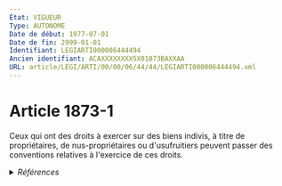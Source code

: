 ```yaml
---
État: VIGUEUR
Type: AUTONOME
Date de début: 1977-07-01
Date de fin: 2999-01-01
Identifiant: LEGIARTI000006444494
Ancien identifiant: ACAXXXXXXXX5X01873BAXXAA
URL: article/LEGI/ARTI/00/00/06/44/44/LEGIARTI000006444494.xml
---
```


<h1>Article 1873-1</h1>

Ceux qui ont des droits à exercer sur des biens indivis, à titre de
propriétaires, de nus-propriétaires ou d'usufruitiers peuvent passer des
conventions relatives à l'exercice de ces droits.


<details>
  <summary><em>Références</em></summary>

  <h2>Articles faisant référence à l'article</h2>
  
  <ul>
    <li>
      <a href="https://legal.tricoteuses.fr//redirection/LEGIARTI000006281127?vers=git&vers=legifrance">Loi n°68-1 du 2 janvier 1968 sur les brevets d'invention - article 42 AUTONOME ABROGE, en vigueur du 1979-07-01 au 1992-07-03</a> CITATION source
    </li>
    <li>
      <a href="https://legal.tricoteuses.fr//redirection/LEGIARTI000006432362?vers=git&vers=legifrance">Code civil - article 815-1 AUTONOME VIGUEUR, en vigueur depuis le 2007-01-01</a> CITATION source
    </li>
    <li>
      <a href="https://legal.tricoteuses.fr//redirection/LEGIARTI000006283649?vers=git&vers=legifrance">Loi n°76-1286 du 31 décembre 1976 RELATIVE A L'ORGANISATION DE L'INDIVISION - article 5 ENTIEREMENT_MODIF</a> CREATION cible
    </li>
    <li>
      <a href="https://legal.tricoteuses.fr//redirection/LEGIARTI000032119080?vers=git&vers=legifrance">Décret n° 2016-230 du 26 février 2016 relatif aux tarifs de certains professionnels du droit et au fonds interprofessionnel de l'accès au droit et à la justice - article ENTIEREMENT_MODIF</a> CITATION source
    </li>
    <li>
      <a href="https://legal.tricoteuses.fr//redirection/LEGIARTI000006428537?vers=git&vers=legifrance">Code civil - article 515-5-3 AUTONOME MODIFIE, en vigueur du 2007-01-01 au 2009-01-01</a> CITATION source
    </li>
    <li>
      <a href="https://legal.tricoteuses.fr//redirection/LEGIARTI000006283663?vers=git&vers=legifrance">Loi n° 76-1286 du 31 décembre 1976 relative à l'organisation de l'indivision - article 19 AUTONOME VIGUEUR, en vigueur depuis le 1978-07-01</a> SPEC_APPLI cible
    </li>
    <li>
      <a href="https://legal.tricoteuses.fr//redirection/LEGIARTI000006279516?vers=git&vers=legifrance">Code de la propriété intellectuelle - article L613-30 AUTONOME VIGUEUR, en vigueur depuis le 1992-07-03</a> CITATION source
    </li>
    <li>
      <a href="https://legal.tricoteuses.fr//redirection/LEGIARTI000022336262?vers=git&vers=legifrance">Code civil - article 515-5-3 AUTONOME VIGUEUR, en vigueur depuis le 2013-01-01</a> CITATION source
    </li>
  </ul>
  
  <h2>Textes faisant référence à l'article</h2>
  
  <ul>
    <li>
      <a href="https://legal.tricoteuses.fr//redirection/JORFTEXT000000522255?vers=git&vers=legifrance">Loi n°76-1286 du 31 décembre 1976 RELATIVE A L'ORGANISATION DE L'INDIVISION</a> CODIFICATION cible
    </li>
  </ul>
  
  <h2>Références faites par l'article</h2>
  
  <ul>
    <li>
      1968-01-02 CITATION cible <a href="https://legal.tricoteuses.fr//redirection/LEGIARTI000006281127?vers=git&vers=legifrance">Loi n°68-1 du 2 janvier 1968 sur les brevets d'invention - article 42 AUTONOME ABROGE, en vigueur du 1979-07-01 au 1992-07-03</a>
    </li>
    <li>
      1976-12-31 CODIFICATION source <a href="https://legal.tricoteuses.fr//redirection/JORFTEXT000000522255?vers=git&vers=legifrance">Loi n°76-1286 du 31 décembre 1976 RELATIVE A L'ORGANISATION DE L'INDIVISION</a>
    </li>
    <li>
      1976-12-31 SPEC_APPLI source <a href="https://legal.tricoteuses.fr//redirection/LEGIARTI000006283663?vers=git&vers=legifrance">Loi n° 76-1286 du 31 décembre 1976 relative à l'organisation de l'indivision - article 19 AUTONOME VIGUEUR, en vigueur depuis le 1978-07-01</a>
    </li>
    <li>
      1976-12-31 CREATION source <a href="https://legal.tricoteuses.fr//redirection/LEGIARTI000006283649?vers=git&vers=legifrance">Loi n°76-1286 du 31 décembre 1976 RELATIVE A L'ORGANISATION DE L'INDIVISION - article 5 ENTIEREMENT_MODIF</a>
    </li>
    <li>
      2016-02-26 CITATION cible <a href="https://legal.tricoteuses.fr//redirection/LEGIARTI000032119080?vers=git&vers=legifrance">Décret n° 2016-230 du 26 février 2016 relatif aux tarifs de certains professionnels du droit et au fonds interprofessionnel de l'accès au droit et à la justice - article ENTIEREMENT_MODIF</a>
    </li>
    <li>
      2999-01-01 CITATION cible <a href="https://legal.tricoteuses.fr//redirection/LEGIARTI000022336262?vers=git&vers=legifrance">Code civil - article 515-5-3 AUTONOME VIGUEUR, en vigueur depuis le 2013-01-01</a>
    </li>
    <li>
      2999-01-01 CITATION cible <a href="https://legal.tricoteuses.fr//redirection/LEGIARTI000006432362?vers=git&vers=legifrance">Code civil - article 815-1 AUTONOME VIGUEUR, en vigueur depuis le 2007-01-01</a>
    </li>
    <li>
      2999-01-01 CITATION cible <a href="https://legal.tricoteuses.fr//redirection/LEGIARTI000006279516?vers=git&vers=legifrance">Code de la propriété intellectuelle - article L613-30 AUTONOME VIGUEUR, en vigueur depuis le 1992-07-03</a>
    </li>
    <li>
      2999-01-01 CITATION cible <a href="https://legal.tricoteuses.fr//redirection/LEGIARTI000049872482?vers=git&vers=legifrance">Code monétaire et financier - article L214-162-14 AUTONOME VIGUEUR, en vigueur depuis le 2024-07-05</a>
    </li>
  </ul>
</details>

